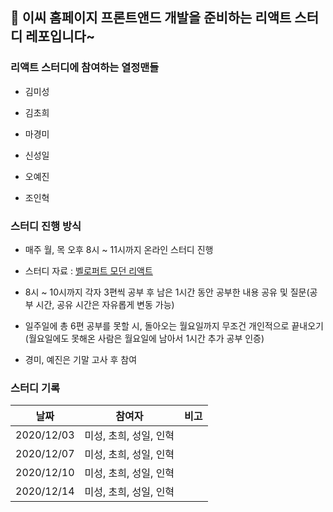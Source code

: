 ## 🦋 이씨 홈페이지 프론트앤드 개발을 준비하는 리액트 스터디 레포입니다~

### 리액트 스터디에 참여하는 열정맨들

* 김미성

* 김초희

* 마경미

* 신성일

* 오예진

* 조인혁

### 스터디 진행 방식

* 매주 월, 목 오후 8시 ~ 11시까지 온라인 스터디 진행

* 스터디 자료 : [벨로퍼트 모던 리액트](https://react.vlpt.us/)

* 8시 ~ 10시까지 각자 3편씩 공부 후 남은 1시간 동안 공부한 내용 공유 및 질문(공부 시간, 공유 시간은 자유롭게 변동 가능)

* 일주일에 총 6편 공부를 못할 시, 돌아오는 월요일까지 무조건 개인적으로 끝내오기(월요일에도 못해온 사람은 월요일에 남아서 1시간 추가 공부 인증)

* 경미, 예진은 기말 고사 후 참여

### 스터디 기록

|날짜|참여자|비고|
|------|---|---|
|2020/12/03|미성, 초희, 성일, 인혁 ||
|2020/12/07|미성, 초희, 성일, 인혁 ||
|2020/12/10|미성, 초희, 성일, 인혁 ||
|2020/12/14|미성, 초희, 성일, 인혁 ||
